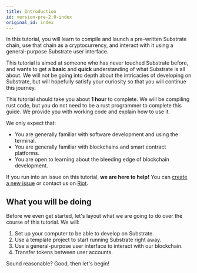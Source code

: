 ```yaml
---
title: Introduction
id: version-pre-2.0-index
original_id: index
---
```


In this tutorial, you will learn to compile and launch a pre-written Substrate chain, use that chain as a cryptocurrency, and interact with it using a general-purpose Substrate user interface.

This tutorial is aimed at someone who has never touched Substrate before, and wants to get a
**basic** and **quick** understanding of what Substrate is all about. We will not be going into
depth about the intricacies of developing on Substrate, but will hopefully satisfy your curiosity so
that you will continue this journey.

This tutorial should take you about **1 hour** to complete. We will be compiling rust code, but you do not need to be a rust programmer to complete this guide. We provide you with working code and
explain how to use it.

We only expect that:

* You are generally familiar with software development and using the terminal.
* You are generally familiar with blockchains and smart contract platforms.
* You are open to learning about the bleeding edge of blockchain development.

If you run into an issue on this tutorial, **we are here to help!** You can [create a new
issue](https://github.com/substrate-developer-hub/substrate-developer-hub.github.io/issues/new) or
contact us on [Riot](https://riot.im/app/#/room/!HzySYSaIhtyWrwiwEV:matrix.org).

## What you will be doing

Before we even get started, let's layout what we are going to do over the course of this tutorial.
We will:

1. Set up your computer to be able to develop on Substrate.
2. Use a template project to start running Substrate right away.
3. Use a general-purpose user interface to interact with our blockchain.
4. Transfer tokens between user accounts.

Sound reasonable? Good, then let's begin!

